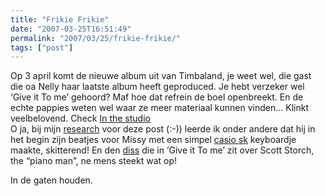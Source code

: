 ```yaml
---
title: "Frikie Frikie"
date: "2007-03-25T16:51:49"
permalink: "2007/03/25/frikie-frikie/"
tags: ["post"]
---
```

Op 3 april komt de nieuwe album uit van Timbaland, je weet wel, die gast die oa Nelly haar laatste album heeft geproduced. Je hebt verzeker wel ‘Give it To me’ gehoord? Maf hoe dat refrein de boel openbreekt. En de echte pappies weten wel waar ze meer materiaal kunnen vinden… Klinkt veelbelovend. Check [In the studio](http://www.timbalandmusic.com/news/default.aspx/nid/7592 "http://www.timbalandmusic.com/news/default.aspx/nid/7592")  
O ja, bij mijn [research](http://en.wikipedia.org/wiki/Timbaland "http://en.wikipedia.org/wiki/Timbaland") voor deze post (:-)) leerde ik onder andere dat hij in het begin zijn beatjes voor Missy met een simpel [casio sk](http://musicthing.blogspot.com/2004/09/friday-is-timbaland-day-pt-3-shopping.html "http://musicthing.blogspot.com/2004/09/friday-is-timbaland-day-pt-3-shopping.html") keyboardje maakte, skitterend! En den [diss](http://en.wikipedia.org/wiki/Scott_Storch#Timbaland "http://en.wikipedia.org/wiki/Scott_Storch#Timbaland") die in ‘Give it To me’ zit over Scott Storch, the “piano man”, ne mens steekt wat op!

In de gaten houden.

